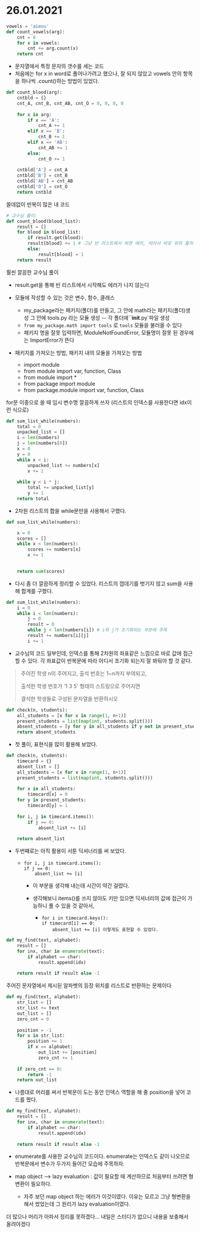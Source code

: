 # 26.01.2021



```python
vowels = 'aieou'
def count_vowels(arg):
    cnt = 0
    for x in vowels:
        cnt += arg.count(x)
    return cnt
```

- 문자열에서 특정 문자의 갯수를 세는 코드
- 처음에는 for x in word로 풀어나가려고 했으나, 잘 되지 않았고 vowels 안의 항목을 하나씩 .count()하는 방법이 있었다.



```python
def count_blood(arg):
    cntbld = {}
    cnt_A, cnt_B, cnt_AB, cnt_O = 0, 0, 0, 0
    
    for x in arg:
        if x == 'A':
            cnt_A += 1
        elif x == 'B':
            cnt_B += 1
        elif x == 'AB':
            cnt_AB += 1
        else:
            cnt_O += 1
    
    cntbld['A'] = cnt_A
    cntbld['B'] = cnt_B
    cntbld['AB'] = cnt_AB
    cntbld['O'] = cnt_O
    return cntbld
```

쓸데없이 반복이 많은 내 코드



```python
# 교수님 풀이:
def count_blood(blood_list):
    result = []
    for blood in blood_list:
        if result.get(blood):
        result[blood] += 1 # 그냥 빈 리스트에서 하면 에러, 따라서 바로 위의 줄처럼
        else:
            result[blood] = 1
    return result
```

훨씬 깔끔한 교수님 풀이

- result.get을 통해 빈 리스트에서 시작해도 에러가 나지 않는다







- 모듈에 작성할 수 있는 것은 변수, 함수, 클래스
  - my_package라는 패키지(폴더)를 만들고, 그 안에 math라는 패키지(폴더)생성 그 안에 tools.py 라는 모듈 생성 -- 각 폴더에``__init__.py`파일 생성
  - `from my_package.math import tools` 로 `tools` 모듈을 불러올 수 있다
  - 패키지 명을 잘못 입력하면, ModuleNotFoundError, 모듈명이 잘못 된 경우에는 ImportError가 뜬다

- 패키지를 가져오는 방법, 패키지 내의 모듈을 가져오는 방법
  - import module
  - from module import var, function, Class
  - from module import *
  - from package import module
  - from package.module import var, function, Class



for문 이중으로 쓸 때 임시 변수명 깔끔하게 쓰자 (리스트의 인덱스를 사용한다면 idx이런 식으로)





```python
def sum_list_while(numbers):
    total = 0
    unpacked_list = []
    i = len(numbers)
    j = len(numbers[0])
    x = 0
    y = 0
    while x < i: 
        unpacked_list += numbers[x]
        x += 1
        
    while y < i * j:
        total += unpacked_list[y]
        y += 1
    return total
```

- 2차원 리스트의 합을 while문만을 사용해서 구했다.

```python
def sum_list_while(numbers):

    x = 0
    scores = []
    while x < len(numbers):
        scores += numbers[x]
        x += 1
    

    return sum(scores)
```

- 다시 좀 더 깔끔하게 정리할 수 있었다. 리스트의 껍데기를 벗기지 않고 sum을 사용해 합계를 구했다.



```python
def sum_list_while(numbers):
    i = 0 
    while i < len(numbers):
        j = 0
        result = 0
        while j < len(numbers[i]) # i와 j가 초기화되는 부분에 주목
        result += numbers[i][j]
        i += 1
```

- 교수님의 코드 일부인데, 인덱스를 통해 2차원의 좌표같은 느낌으로 바로 값에 접근할 수 있다. 각 좌표값이 반복문에 따라 어디서 초기화 되는지 잘 봐둬야 할 것 같다.





> 주어진 학생 n이 주어지고, 출석 번호는 1~n까지 부여되고,
>
> 출석한 학생 번호가 '1 3 5' 형태의 스트링으로 주어지면 
>
> 결석한 학생들로 구성된 문자열을 반환하시오

```python
def check(n, students):
    all_students = [x for x in range(1, n+1)]
    present_students = list(map(int, students.split()))
    absent_students = [y for y in all_students if y not in present_students]
    return absent_students
```

- 첫 풀이, 표현식을 많이 활용해 보았다.

  

```python
def check(n, students): 
    timecard = {}
    absent_list = []
    all_students = [x for x in range(1, n+1)]
    present_students = list(map(int, students.split()))
    
    for x in all_students:
        timecard[x] = 0
    for y in present_students:
        timecard[y] = 1
    
    for i, j in timecard.items():  
        if j == 0:
            absent_list += [i]
    
    return absent_list
```

- 두번째로는 아직 활용이 서툰 딕셔너리를 써 보았다.

  -     for i, j in timecard.items():  
        if j == 0:
            absent_list += [i]
    - 이 부분을 생각해 내는데 시간이 약간 걸렸다. 

    - 생각해보니 items()를 쓰지 않아도 키만 있으면 딕셔너리의 값에 접근이 가능하니 풀 수 있을 것 같아서,

      -     for i in timecard.keys():          
        	if timecard[i] == 0:
                absent_list += [i] 이렇게도 표현할 수 있었다.





```python
def my_find(text, alphabet):
    result = []
    for inx, char in enumerate(text):
        if alphabet == char:
            result.append(idx)
    
    return result if result else -1
```





주어진 문자열에서 제시된 알파벳의 등장 위치를 리스트로 반환하는 문제이다

```python
def my_find(text, alphabet):
    str_list = []
    str_list += text
    out_list = []
    zero_cnt = 0
    
    position = -1
    for x in str_list:
        position += 1
        if x == alphabet:
            out_list += [position]
            zero_cnt += 1
    
    if zero_cnt == 0:
        return -1
    return out_list
```

- 나름대로 머리를 써서 반복문이 도는 동안 인덱스 역할을 해 줄 position을 넣어 코드를 짰다.



```python
def my_find(text, alphabet):
    result = []
    for inx, char in enumerate(text):
        if alphabet == char:
            result.append(idx)
    
    return result if result else -1
```

- enumerate를 사용한 교수님의 코드이다. enumerate는 인덱스도 같이 나오므로 반복문에서 변수가 두가지 들어간 모습에 주목하자.



- map  object --> lazy evaluation : 값이 필요할 때 계산하므로 처음부터 쓰려면 형변환이 필요하다.
  - 자주 보던 map object 하는 에러가 이것이였다. 이유는 모르고 그냥 형변환을 해서 썼었는데 그 원리가 lazy evaluation이였다.



더 많으나 머리가 아파서 정리를 못하겠다... 내일은 스터디가 없으니 내용을 보충해서 올려야겠다



